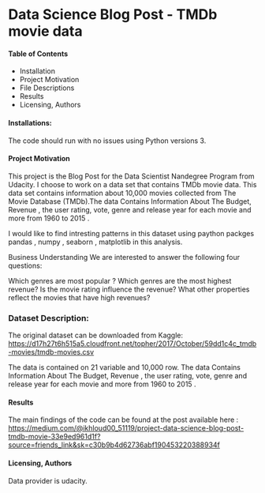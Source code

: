 #  Data Science Blog Post - TMDb movie data

#### Table of Contents
- Installation
- Project Motivation
- File Descriptions
- Results
- Licensing, Authors 


#### Installations:

The code should run with no issues using Python versions 3.


#### Project Motivation

This project is the Blog Post for the Data Scientist Nandegree Program from Udacity. I choose to work on a data set that contains TMDb movie data. This data set contains information about 10,000 movies collected from The Movie Database (TMDb).The data Contains Information About The Budget, Revenue , the user rating, vote, genre and release year for each movie and more from 1960 to 2015 .

I would like to find intresting patterns in this dataset using paython packges pandas , numpy , seaborn , matplotlib in this analysis.

Business Understanding
We are interested to answer the following four questions:

Which genres are most popular ?
Which genres are the most highest revenue?
Is the movie rating influence the revenue?
What other properties reflect the movies that have high revenues?



### Dataset Description:

The original dataset can be downloaded from Kaggle: https://d17h27t6h515a5.cloudfront.net/topher/2017/October/59dd1c4c_tmdb-movies/tmdb-movies.csv 

The data is contained on 21 variable and 10,000 row. 
The data Contains Information About The Budget, Revenue , the user rating, vote, genre and release year for each movie and more from 1960 to 2015 .


#### Results

The main findings of the code can be found at the post available here : https://medium.com/@ikhloud00_51119/project-data-science-blog-post-tmdb-movie-33e9ed961d1f?source=friends_link&sk=c30b9b4d62736abf190453220388934f

#### Licensing, Authors
Data provider is udacity.








